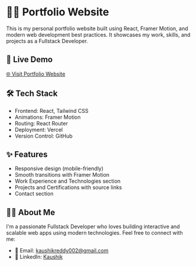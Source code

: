 # 🧑‍💻 Portfolio Website

This is my personal portfolio website built using React, Framer Motion, and modern web development best practices. It showcases my work, skills, and projects as a Fullstack Developer.

## 🚀 Live Demo

[🌐 Visit Portfolio Website](https://mkaushikreddy.vercel.app/)

## 🛠️ Tech Stack
- Frontend: React, Tailwind CSS
- Animations: Framer Motion
- Routing: React Router
- Deployment: Vercel
- Version Control: GitHub

## ✨ Features
- Responsive design (mobile-friendly)
- Smooth transitions with Framer Motion
- Work Experience and Technologies section
- Projects and Certifications with source links
- Contact section

## 🙋‍♂️ About Me
I'm a passionate Fullstack Developer who loves building interactive and scalable web apps using modern technologies.
Feel free to connect with me:
- 📧 Email: kaushikreddy002@gmail.com
- 💼 LinkedIn: [Kaushik](https://www.linkedin.com/in/mkaushikreddy/)
